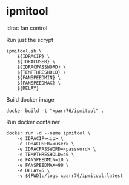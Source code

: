 # ipmitool
idrac fan control



Run just the scrypt
```
ipmitool.sh \
	${IDRACIP} \
	${IDRACUSER} \
	${IDRACPASSWORD} \
	${TEMPTHRESHOLD} \
	${FANSPEEDMIN} \
	${FANSPEEDMAX} \
	${DELAY}
```

Build docker image
```
docker build -t "xparr76/ipmitool" .
```

Run docker container
```
docker run -d --name ipmitool \
	-e IDRACIP=<ip> \
	-e IDRACUSER=<user> \
	-e IDRACPASSWORD=<password> \
	-e TEMPTHRESHOLD=40 \
	-e FANSPEEDMIN=10 \
	-e FANSPEEDMAX=90 \
	-e DELAY=5 \
	-v ${PWD}:/logs xparr76/ipmitool:latest
```
